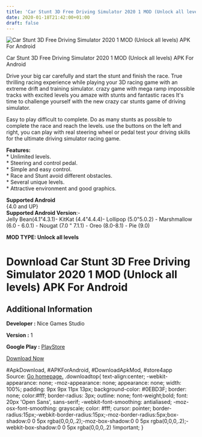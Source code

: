 ```yaml
---
title: 'Car Stunt 3D Free Driving Simulator 2020 1 MOD (Unlock all levels) APK For Android'
date: 2020-01-18T21:42:00+01:00
draft: false
---
```


![Car Stunt 3D Free Driving Simulator 2020 1 MOD (Unlock all levels) APK For Android](https://i1.wp.com/apkhome.net/wp-content/uploads/2020/01/Car-Stunt-3D-Free-Driving-Simulator-2020-1-MOD-Unlock-all-levels-1.png "Car Stunt 3D Free Driving Simulator 2020 1 MOD (Unlock all levels) APK For Android")

  

Car Stunt 3D Free Driving Simulator 2020 1 MOD (Unlock all levels) APK For Android

Drive your big car carefully and start the stunt and finish the race. True thrilling racing experience while playing your 3D racing game with an extreme drift and training simulator. crazy game with mega ramp impossible tracks with excited levels you amaze with stunts and fantastic races It's time to challenge yourself with the new crazy car stunts game of driving simulator.

Easy to play difficult to complete. Do as many stunts as possible to complete the race and reach the levels. use the buttons on the left and right, you can play with real steering wheel or pedal test your driving skills for the ultimate driving simulator racing game.

**Features:**  
\* Unlimited levels.  
\* Steering and control pedal.  
\* Simple and easy control.  
\* Race and Stunt avoid different obstacles.  
\* Several unique levels.  
\* Attractive environment and good graphics.

**Supported Android**  
{4.0 and UP}  
**Supported Android Version**:-  
Jelly Bean(4.1"4.3.1)- KitKat (4.4"4.4.4)- Lollipop (5.0"5.0.2) - Marshmallow (6.0 - 6.0.1) - Nougat (7.0 " 7.1.1) - Oreo (8.0-8.1) - Pie (9.0)

**MOD TYPE: Unlock all levels**

Download Car Stunt 3D Free Driving Simulator 2020 1 MOD (Unlock all levels) APK For Android
===========================================================================================

Additional Information
----------------------

**Developer :** Nice Games Studio

**Version :** 1

**Google Play :** [PlayStore](https://play.google.com/store/apps/details?id=com.nicegames.car.turbo.ramp.extreme.simulator)

  

[Download Now](https://store4app.co/post/car-stunt-3d-free-driving-simulator-2020-1-mod-unlock-all-levels-apk-for-android_1579375453)

  
#ApkDownload, #APKForAndroid, #DownloadApkMod, #store4app  
Source: [Go homepage.](https://store4app.co/post/car-stunt-3d-free-driving-simulator-2020-1-mod-unlock-all-levels-apk-for-android_1579375453) .downloadtop{ text-align:center; -webkit-appearance: none; -moz-appearance: none; appearance: none; width: 100%; padding: 9px 9px 11px 13px; background-color: #0EBD3F; border: none; color:#fff; border-radius: 3px; outline: none; font-weight;bold; font: 20px 'Open Sans', sans-serif; -webkit-font-smoothing: antialiased; -moz-osx-font-smoothing: grayscale; color: #fff; cursor: pointer; border-radius:15px;-webkit-border-radius:15px;-moz-border-radius:5px;box-shadow:0 0 5px rgba(0,0,0,.2);-moz-box-shadow:0 0 5px rgba(0,0,0,.2);-webkit-box-shadow:0 0 5px rgba(0,0,0,.2) !important; }